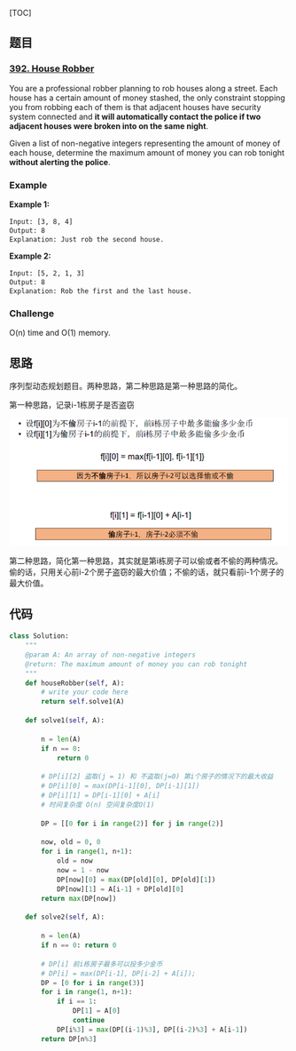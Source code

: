 [TOC]

## 题目

### [392. House Robber](https://www.lintcode.com/problem/house-robber/description)

You are a professional robber planning to rob houses along a street. Each house has a certain amount of money stashed, the only constraint stopping you from robbing each of them is that adjacent houses have security system connected and **it will automatically contact the police if two adjacent houses were broken into on the same night**.

Given a list of non-negative integers representing the amount of money of each house, determine the maximum amount of money you can rob tonight **without alerting the police**.

### Example

**Example 1:**

```
Input: [3, 8, 4]
Output: 8
Explanation: Just rob the second house.
```

**Example 2:**

```
Input: [5, 2, 1, 3]
Output: 8
Explanation: Rob the first and the last house.
```

### Challenge

O(n) time and O(1) memory.

## 思路

序列型动态规划题目。两种思路，第二种思路是第一种思路的简化。

第一种思路，记录i-1栋房子是否盗窃

![第一种思路](../../assets/392.house-robber-1.png)

第二种思路，简化第一种思路，其实就是第i栋房子可以偷或者不偷的两种情况。偷的话，只用关心前i-2个房子盗窃的最大价值；不偷的话，就只看前i-1个房子的最大价值。

## 代码

```python
class Solution:
    """
    @param A: An array of non-negative integers
    @return: The maximum amount of money you can rob tonight
    """
    def houseRobber(self, A):
        # write your code here
        return self.solve1(A)
        
    def solve1(self, A):
        
        n = len(A)
        if n == 0:
            return 0
        
        # DP[i][2] 盗取(j = 1) 和 不盗取(j=0) 第i个房子的情况下的最大收益
        # DP[i][0] = max(DP[i-1][0], DP[i-1][1])
        # DP[i][1] = DP[i-1][0] + A[i]
        # 时间复杂度 O(n) 空间复杂度O(1)
        
        DP = [[0 for i in range(2)] for j in range(2)]
        
        now, old = 0, 0
        for i in range(1, n+1):
            old = now
            now = 1 - now          
            DP[now][0] = max(DP[old][0], DP[old][1])
            DP[now][1] = A[i-1] + DP[old][0]
        return max(DP[now])
        
    def solve2(self, A):
        
        n = len(A)
        if n == 0: return 0
            
        # DP[i] 前i栋房子最多可以投多少金币
        # DP[i] = max(DP[i-1], DP[i-2] + A[i]);
        DP = [0 for i in range(3)]
        for i in range(1, n+1):
            if i == 1:
                DP[1] = A[0]
                continue
            DP[i%3] = max(DP[(i-1)%3], DP[(i-2)%3] + A[i-1])
        return DP[n%3]
```

